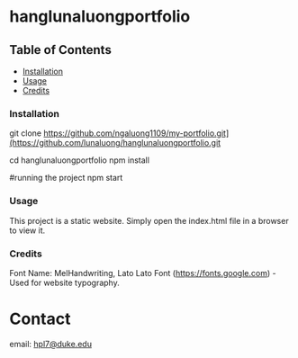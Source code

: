 # hanglunaluongportfolio

## Table of Contents

- [Installation](#installation)
- [Usage](#usage)
- [Credits](#credits)
### Installation
git clone https://github.com/ngaluong1109/my-portfolio.git](https://github.com/lunaluong/hanglunaluongportfolio.git

cd hanglunaluongportfolio
npm install

#running the project
npm start
### Usage
This project is a static website. Simply open the index.html file in a browser to view it.
### Credits
Font Name: MelHandwriting, Lato
Lato Font (https://fonts.google.com) - Used for website typography.

# Contact 
email: hpl7@duke.edu
